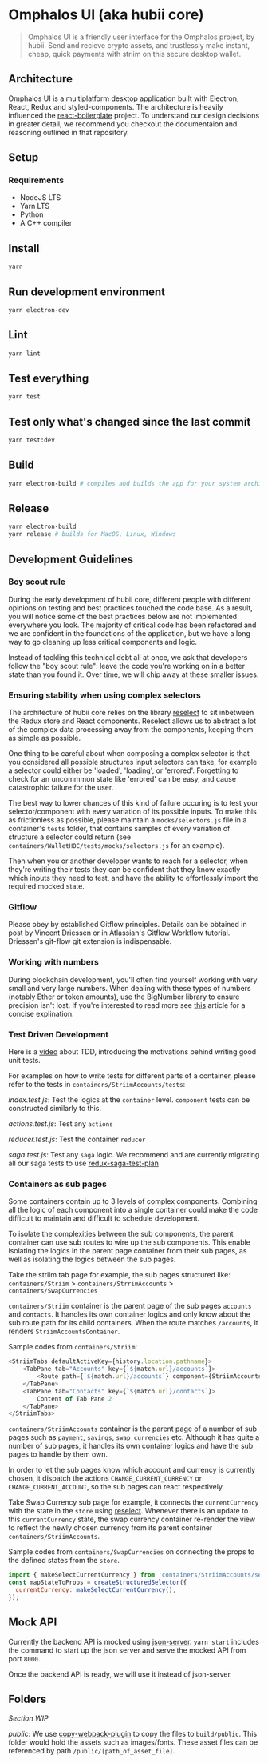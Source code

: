 # Omphalos UI (aka hubii core)

> Omphalos UI is a friendly user interface for the Omphalos project, by hubii. Send and recieve crypto assets, and trustlessly make instant, cheap, quick payments with striim on this secure desktop wallet.

## Architecture

Omphalos UI is a multiplatform desktop application built with Electron, React, Redux and styled-components. The architecture is heavily influenced the [react-boilerplate](https://github.com/react-boilerplate/react-boilerplate/blob/master/docs/general/introduction.md) project. To understand our design decisions in greater detail, we recommend you checkout the documentaion and reasoning outlined in that repository.

## Setup

### Requirements

* NodeJS LTS
* Yarn LTS
* Python
* A C++ compiler

## Install

```bash
yarn
```

## Run development environment

```bash
yarn electron-dev
```

## Lint

```bash
yarn lint
```

## Test everything

```bash
yarn test
```

## Test only what's changed since the last commit

```bash
yarn test:dev
```

## Build

```bash
yarn electron-build # compiles and builds the app for your system architecture
```

## Release

```bash
yarn electron-build
yarn release # builds for MacOS, Linux, Windows
```

## Development Guidelines

### Boy scout rule

During the early development of hubii core, different people with different opinions on testing and best practices touched the code base. As a result, you will notice some of the best practices below are not implemented everywhere you look. The majority of critical code has been refactored and we are confident in the foundations of the application, but we have a long way to go cleaning up less critical components and logic.

Instead of tackling this technical debt all at once, we ask that developers follow the "boy scout rule": leave the code you're working on in a better state than you found it. Over time, we will chip away at these smaller issues.

### Ensuring stability when using complex selectors

The architecture of hubii core relies on the library [reselect](https://github.com/reduxjs/reselect) to sit inbetween the Redux store and React components. Reselect allows us to abstract a lot of the complex data processing away from the components, keeping them as simple as possible.

One thing to be careful about when composing a complex selector is that you considered all possible structures input selectors can take, for example a selector could either be 'loaded', 'loading', or 'errored'. Forgetting to check for an uncommmon state like 'errored' can be easy, and cause catastrophic failure for the user.

The best way to lower chances of this kind of failure occuring is to test your selector/component with every variation of its possible inputs. To make this as frictionless as possible, please maintain a `mocks/selectors.js` file in a container's `tests` folder, that contains samples of every variation of structure a selector could return (see `containers/WalletHOC/tests/mocks/selectors.js` for an example).

Then when you or another developer wants to reach for a selector, when they're writing their tests they can be confident that they know exactly which inputs they need to test, and have the ability to effortlessly import the required mocked state.

### Gitflow

Please obey by established Gitflow principles. Details can be obtained in post by Vincent Driessen or in Atlassian's Gitflow Workflow tutorial. Driessen's git-flow git extension is indispensable.

### Working with numbers

During blockchain development, you'll often find yourself working with very small and very large numbers. When dealing with these types of numbers (notably Ether or token amounts), use the BigNumber library to ensure precision isn't lost. If you're interested to read more see [this](https://hackernoon.com/a-note-on-numbers-in-ethereum-and-javascript-3e6ac3b2fad9) article for a concise explination.

### Test Driven Development

Here is a [video](https://www.infoq.com/presentations/testing-communication) about TDD, introducing the motivations behind writing good unit tests.

For examples on how to write tests for different parts of a container, please refer to the tests in `containers/StriimAccounts/tests`:

*index.test.js*: Test the logics at the `container` level. `component` tests can be constructed similarly to this.

*actions.test.js*: Test any `actions`

*reducer.test.js*: Test the container `reducer`

*saga.test.js*: Test any `saga` logic. We recommend and are currently migrating all our saga tests to use [redux-saga-test-plan](https://github.com/jfairbank/redux-saga-test-plan)

### Containers as sub pages

Some containers contain up to 3 levels of complex components. Combining all the logic of each component into a single container could make the code difficult to maintain and difficult to schedule development.

To isolate the complexities between the sub components, the parent container can use sub routes to wire up the sub components. This enable isolating the logics in the parent page container from their sub pages, as well as isolating the logics between the sub pages.

Take the striim tab page for example, the sub pages structured like: `containers/Striim` > `containers/StrrimAccounts` > `containers/SwapCurrencies`

`containers/Striim` container is the parent page of the sub pages `accounts` and `contacts`. It  handles its own container logics and only know about the sub route path for its child containers. When the route matches `/accounts`, it renders `StriimAccountsContainer`.

Sample codes from `containers/Striim`:

```js
<StriimTabs defaultActiveKey={history.location.pathname}>
    <TabPane tab="Accounts" key={`${match.url}/accounts`}>
        <Route path={`${match.url}/accounts`} component={StriimAccountsContainer} />
    </TabPane>
    <TabPane tab="Contacts" key={`${match.url}/contacts`}>
        Content of Tab Pane 2
    </TabPane>
</StriimTabs>
```

`containers/StriimAccounts` container is the parent page of a number of sub pages such as `payment`, `savings`, `swap currencies` etc. Although it has quite a number of sub pages, it handles its own container logics and have the sub pages to handle by them own.

In order to let the sub pages know which account and currency is currently chosen, it dispatch the actions `CHANGE_CURRENT_CURRENCY` or `CHANGE_CURRENT_ACCOUNT`, so the sub pages can react respectively.

Take Swap Currency sub page for example, it connects the `currentCurrency` with the state in the  `store` using [reselect](https://github.com/reduxjs/reselect). Whenever there is an update to this `currentCurrency` state, the swap currency container re-render the view to reflect the newly chosen currency from its parent container `containers/StriimAccounts`.

Sample codes from `containers/SwapCurrencies` on connecting the props to the defined states from the `store`.

```js
import { makeSelectCurrentCurrency } from 'containers/StriimAccounts/selectors';
const mapStateToProps = createStructuredSelector({
  currentCurrency: makeSelectCurrentCurrency(),
});
```

## Mock API

Currently the backend API is mocked using [json-server](https://github.com/typicode/json-server). `yarn start` includes the command to start up the json server and serve the mocked API from port `8000`.

Once the backend API is ready, we will use it instead of json-server.

## Folders

*Section WIP*

*public*: We use [copy-webpack-plugin](https://github.com/webpack-contrib/copy-webpack-plugin) to copy the files to `build/public`. This folder would hold the assets such as images/fonts. These asset files can be referenced by path `/public/[path_of_asset_file]`.
